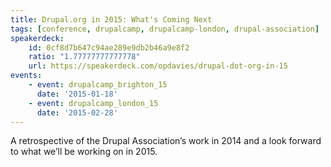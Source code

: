 ```yaml
---
title: Drupal.org in 2015: What's Coming Next
tags: [conference, drupalcamp, drupalcamp-london, drupal-association]
speakerdeck:
    id: 0cf8d7b647c94ae289e9db2b46a9e8f2
    ratio: "1.77777777777778"
    url: https://speakerdeck.com/opdavies/drupal-dot-org-in-15
events:
    - event: drupalcamp_brighton_15
      date: '2015-01-18'
    - event: drupalcamp_london_15
      date: '2015-02-28'
---
```

A retrospective of the Drupal Association’s work in 2014 and a look forward to what we’ll be working on in 2015.
